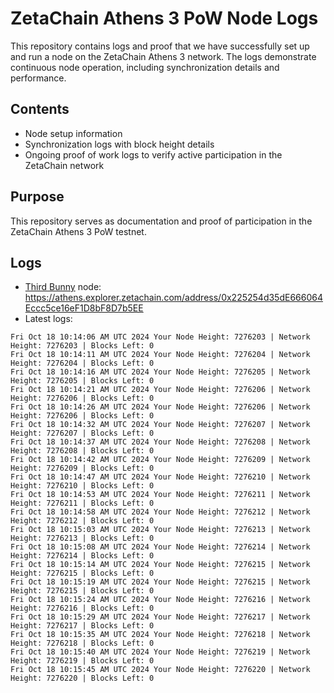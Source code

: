 # ZetaChain Athens 3 PoW Node Logs
This repository contains logs and proof that we have successfully set up and run a node on the ZetaChain Athens 3 network. The logs demonstrate continuous node operation, including synchronization details and performance.

## Contents
- Node setup information
- Synchronization logs with block height details
- Ongoing proof of work logs to verify active participation in the ZetaChain network

## Purpose
This repository serves as documentation and proof of participation in the ZetaChain Athens 3 PoW testnet.

## Logs

- [Third Bunny](https://thirdbunny.xyz/) node: https://athens.explorer.zetachain.com/address/0x225254d35dE666064Eccc5ce16eF1D8bF8D7b5EE
- Latest logs:
```
Fri Oct 18 10:14:06 AM UTC 2024 Your Node Height: 7276203 | Network Height: 7276203 | Blocks Left: 0
Fri Oct 18 10:14:11 AM UTC 2024 Your Node Height: 7276204 | Network Height: 7276204 | Blocks Left: 0
Fri Oct 18 10:14:16 AM UTC 2024 Your Node Height: 7276205 | Network Height: 7276205 | Blocks Left: 0
Fri Oct 18 10:14:21 AM UTC 2024 Your Node Height: 7276206 | Network Height: 7276206 | Blocks Left: 0
Fri Oct 18 10:14:26 AM UTC 2024 Your Node Height: 7276206 | Network Height: 7276206 | Blocks Left: 0
Fri Oct 18 10:14:32 AM UTC 2024 Your Node Height: 7276207 | Network Height: 7276207 | Blocks Left: 0
Fri Oct 18 10:14:37 AM UTC 2024 Your Node Height: 7276208 | Network Height: 7276208 | Blocks Left: 0
Fri Oct 18 10:14:42 AM UTC 2024 Your Node Height: 7276209 | Network Height: 7276209 | Blocks Left: 0
Fri Oct 18 10:14:47 AM UTC 2024 Your Node Height: 7276210 | Network Height: 7276210 | Blocks Left: 0
Fri Oct 18 10:14:53 AM UTC 2024 Your Node Height: 7276211 | Network Height: 7276211 | Blocks Left: 0
Fri Oct 18 10:14:58 AM UTC 2024 Your Node Height: 7276212 | Network Height: 7276212 | Blocks Left: 0
Fri Oct 18 10:15:03 AM UTC 2024 Your Node Height: 7276213 | Network Height: 7276213 | Blocks Left: 0
Fri Oct 18 10:15:08 AM UTC 2024 Your Node Height: 7276214 | Network Height: 7276214 | Blocks Left: 0
Fri Oct 18 10:15:14 AM UTC 2024 Your Node Height: 7276215 | Network Height: 7276215 | Blocks Left: 0
Fri Oct 18 10:15:19 AM UTC 2024 Your Node Height: 7276215 | Network Height: 7276215 | Blocks Left: 0
Fri Oct 18 10:15:24 AM UTC 2024 Your Node Height: 7276216 | Network Height: 7276216 | Blocks Left: 0
Fri Oct 18 10:15:29 AM UTC 2024 Your Node Height: 7276217 | Network Height: 7276217 | Blocks Left: 0
Fri Oct 18 10:15:35 AM UTC 2024 Your Node Height: 7276218 | Network Height: 7276218 | Blocks Left: 0
Fri Oct 18 10:15:40 AM UTC 2024 Your Node Height: 7276219 | Network Height: 7276219 | Blocks Left: 0
Fri Oct 18 10:15:45 AM UTC 2024 Your Node Height: 7276220 | Network Height: 7276220 | Blocks Left: 0
```
